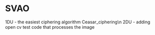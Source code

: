 # SVAO
1DU - the easiest ciphering algorithm Ceasar_ciphering\n
2DU - adding open cv test code that processes the image
